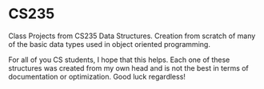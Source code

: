 # CS235
Class Projects from CS235 Data Structures. Creation from scratch of many of the basic data types used in object oriented programming.

For all of you CS students, I hope that this helps. Each one of these structures was created from my own head and is not the best in
terms of documentation or optimization. Good luck regardless!
